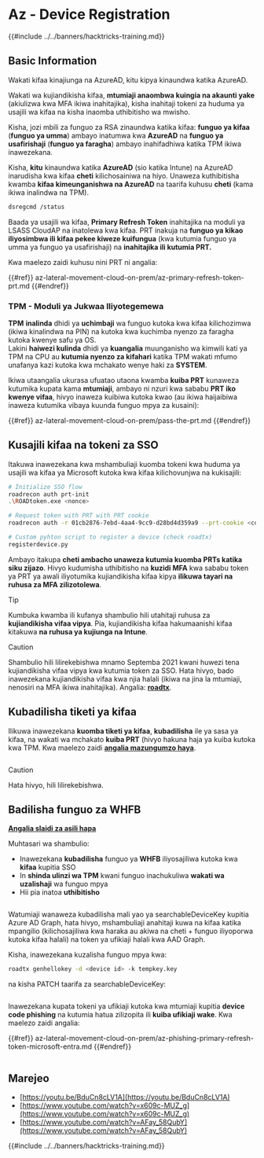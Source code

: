 # Az - Device Registration

{{#include ../../banners/hacktricks-training.md}}

## Basic Information

Wakati kifaa kinajiunga na AzureAD, kitu kipya kinaundwa katika AzureAD.

Wakati wa kujiandikisha kifaa, **mtumiaji anaombwa kuingia na akaunti yake** (akiulizwa kwa MFA ikiwa inahitajika), kisha inahitaji tokeni za huduma ya usajili wa kifaa na kisha inaomba uthibitisho wa mwisho.

Kisha, jozi mbili za funguo za RSA zinaundwa katika kifaa: **funguo ya kifaa** (**funguo ya umma**) ambayo inatumwa kwa **AzureAD** na **funguo ya usafirishaji** (**funguo ya faragha**) ambayo inahifadhiwa katika TPM ikiwa inawezekana.

Kisha, **kitu** kinaundwa katika **AzureAD** (sio katika Intune) na AzureAD inarudisha kwa kifaa **cheti** kilichosainiwa na hiyo. Unaweza kuthibitisha kwamba **kifaa kimeunganishwa na AzureAD** na taarifa kuhusu **cheti** (kama ikiwa inalindwa na TPM).
```bash
dsregcmd /status
```
Baada ya usajili wa kifaa, **Primary Refresh Token** inahitajika na moduli ya LSASS CloudAP na inatolewa kwa kifaa. PRT inakuja na **funguo ya kikao iliyosimbwa ili kifaa pekee kiweze kuifungua** (kwa kutumia funguo ya umma ya funguo ya usafirishaji) na **inahitajika ili kutumia PRT.**

Kwa maelezo zaidi kuhusu nini PRT ni angalia:

{{#ref}}
az-lateral-movement-cloud-on-prem/az-primary-refresh-token-prt.md
{{#endref}}

### TPM - Moduli ya Jukwaa Iliyotegemewa

**TPM** **inalinda** dhidi ya **uchimbaji** wa funguo kutoka kwa kifaa kilichozimwa (ikiwa kinalindwa na PIN) na kutoka kwa kuchimba nyenzo za faragha kutoka kwenye safu ya OS.\
Lakini **haiwezi kulinda** dhidi ya **kuangalia** muunganisho wa kimwili kati ya TPM na CPU au **kutumia nyenzo za kifahari** katika TPM wakati mfumo unafanya kazi kutoka kwa mchakato wenye haki za **SYSTEM**.

Ikiwa utaangalia ukurasa ufuatao utaona kwamba **kuiba PRT** kunaweza kutumika kupata kama **mtumiaji**, ambayo ni nzuri kwa sababu **PRT iko kwenye vifaa**, hivyo inaweza kuibiwa kutoka kwao (au ikiwa haijaibiwa inaweza kutumika vibaya kuunda funguo mpya za kusaini):

{{#ref}}
az-lateral-movement-cloud-on-prem/pass-the-prt.md
{{#endref}}

## Kusajili kifaa na tokeni za SSO

Itakuwa inawezekana kwa mshambuliaji kuomba tokeni kwa huduma ya usajili wa kifaa ya Microsoft kutoka kwa kifaa kilichovunjwa na kukisajili:
```bash
# Initialize SSO flow
roadrecon auth prt-init
.\ROADtoken.exe <nonce>

# Request token with PRT with PRT cookie
roadrecon auth -r 01cb2876-7ebd-4aa4-9cc9-d28bd4d359a9 --prt-cookie <cookie>

# Custom pyhton script to register a device (check roadtx)
registerdevice.py
```
Ambayo itakupa **cheti ambacho unaweza kutumia kuomba PRTs katika siku zijazo**. Hivyo kudumisha uthibitisho na **kuzidi MFA** kwa sababu token ya PRT ya awali iliyotumika kujiandikisha kifaa kipya **ilikuwa tayari na ruhusa za MFA zilizotolewa**.

> [!TIP]
> Kumbuka kwamba ili kufanya shambulio hili utahitaji ruhusa za **kujiandikisha vifaa vipya**. Pia, kujiandikisha kifaa hakumaanishi kifaa kitakuwa **na ruhusa ya kujiunga na Intune**.

> [!CAUTION]
> Shambulio hili lilirekebishwa mnamo Septemba 2021 kwani huwezi tena kujiandikisha vifaa vipya kwa kutumia token za SSO. Hata hivyo, bado inawezekana kujiandikisha vifaa kwa njia halali (ikiwa na jina la mtumiaji, nenosiri na MFA ikiwa inahitajika). Angalia: [**roadtx**](https://github.com/carlospolop/hacktricks-cloud/blob/master/pentesting-cloud/azure-security/az-lateral-movement-cloud-on-prem/az-roadtx-authentication.md).

## Kubadilisha tiketi ya kifaa

Ilikuwa inawezekana **kuomba tiketi ya kifaa**, **kubadilisha** ile ya sasa ya kifaa, na wakati wa mchakato **kuiba PRT** (hivyo hakuna haja ya kuiba kutoka kwa TPM. Kwa maelezo zaidi [**angalia mazungumzo haya**](https://youtu.be/BduCn8cLV1A).

<figure><img src="../../images/image (32).png" alt=""><figcaption></figcaption></figure>

> [!CAUTION]
> Hata hivyo, hili lilirekebishwa.

## Badilisha funguo za WHFB

[**Angalia slaidi za asili hapa**](https://dirkjanm.io/assets/raw/Windows%20Hello%20from%20the%20other%20side_nsec_v1.0.pdf)

Muhtasari wa shambulio:

- Inawezekana **kubadilisha** funguo ya **WHFB** iliyosajiliwa kutoka kwa **kifaa** kupitia SSO
- In **shinda ulinzi wa TPM** kwani funguo inachukuliwa **wakati wa uzalishaji** wa funguo mpya
- Hii pia inatoa **uthibitisho**

<figure><img src="../../images/image (34).png" alt=""><figcaption></figcaption></figure>

Watumiaji wanaweza kubadilisha mali yao ya searchableDeviceKey kupitia Azure AD Graph, hata hivyo, mshambuliaji anahitaji kuwa na kifaa katika mpangilio (kilichosajiliwa kwa haraka au akiwa na cheti + funguo iliyoporwa kutoka kifaa halali) na token ya ufikiaji halali kwa AAD Graph.

Kisha, inawezekana kuzalisha funguo mpya kwa:
```bash
roadtx genhellokey -d <device id> -k tempkey.key
```
na kisha PATCH taarifa za searchableDeviceKey:

<figure><img src="../../images/image (36).png" alt=""><figcaption></figcaption></figure>

Inawezekana kupata tokeni ya ufikiaji kutoka kwa mtumiaji kupitia **device code phishing** na kutumia hatua zilizopita ili **kuiba ufikiaji wake**. Kwa maelezo zaidi angalia:

{{#ref}}
az-lateral-movement-cloud-on-prem/az-phishing-primary-refresh-token-microsoft-entra.md
{{#endref}}

<figure><img src="../../images/image (37).png" alt=""><figcaption></figcaption></figure>

## Marejeo

- [https://youtu.be/BduCn8cLV1A](https://youtu.be/BduCn8cLV1A)
- [https://www.youtube.com/watch?v=x609c-MUZ_g](https://www.youtube.com/watch?v=x609c-MUZ_g)
- [https://www.youtube.com/watch?v=AFay_58QubY](https://www.youtube.com/watch?v=AFay_58QubY)

{{#include ../../banners/hacktricks-training.md}}

